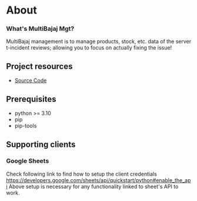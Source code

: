 # About

### What's MultiBajaj Mgt?
MultiBajaj management is to manage products, stock, etc. data of the server
t-incident reviews; allowing you to focus on actually fixing the issue!

## Project resources
* [Source Code](https://github.com/YohanAvishke/multibajajmgt)


## Prerequisites
* python >= 3.10
* pip
* pip-tools

## Supporting clients
### Google Sheets
Check following link to find how to setup the client credentials
https://developers.google.com/sheets/api/quickstart/python#enable_the_api
Above setup is necessary for any functionality linked to sheet's API to work.